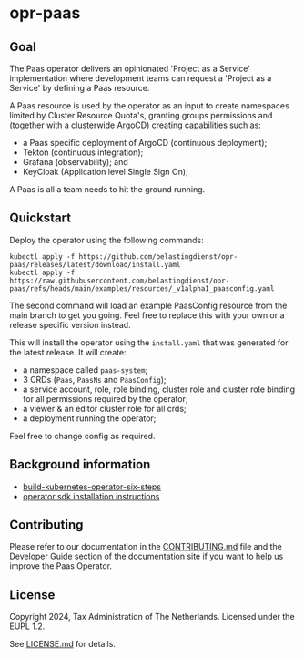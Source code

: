 # opr-paas

## Goal

The Paas operator delivers an opinionated 'Project as a Service' implementation where
development teams can request a 'Project as a Service' by defining a Paas resource.

A Paas resource is used by the operator as an input to create namespaces limited
by Cluster Resource Quota's, granting groups permissions and (together with a clusterwide
ArgoCD) creating capabilities such as:

- a Paas specific deployment of ArgoCD (continuous deployment);
- Tekton (continuous integration);
- Grafana (observability); and
- KeyCloak (Application level Single Sign On);

A Paas is all a team needs to hit the ground running.

## Quickstart

Deploy the operator using the following commands:

```
kubectl apply -f https://github.com/belastingdienst/opr-paas/releases/latest/download/install.yaml
kubectl apply -f https://raw.githubusercontent.com/belastingdienst/opr-paas/refs/heads/main/examples/resources/_v1alpha1_paasconfig.yaml
```

The second command will load an example PaasConfig resource from the main branch
to get you going. Feel free to replace this with your own or a release specific
version instead.

This will install the operator using the `install.yaml` that was generated for the
latest release. It will create:

- a namespace called `paas-system`;
- 3 CRDs (`Paas`, `PaasNs` and `PaasConfig`);
- a service account, role, role binding, cluster role and cluster role binding for
  all permissions required by the operator;
- a viewer & an editor cluster role for all crds;
- a deployment running the operator;

Feel free to change config as required.

## Background information

- [build-kubernetes-operator-six-steps](https://developers.redhat.com/articles/2021/09/07/build-kubernetes-operator-six-steps#setup_and_prerequisites)
- [operator sdk installation instructions](https://sdk.operatorframework.io/docs/installation/)

## Contributing

Please refer to our documentation in the [CONTRIBUTING.md](./CONTRIBUTING.md) file
and the Developer Guide section of the documentation site if you want to help us
improve the Paas Operator.

## License

Copyright 2024, Tax Administration of The Netherlands.
Licensed under the EUPL 1.2.

See [LICENSE.md](./LICENSE.md) for details.
